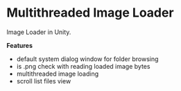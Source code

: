 # Multithreaded Image Loader

Image Loader in Unity.

**Features**
- default system dialog window for folder browsing
- is .png check with reading loaded image bytes
- multithreaded image loading
- scroll list files view


